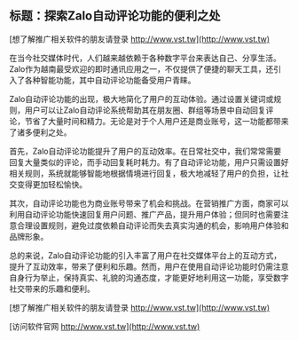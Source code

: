 ## **标题：探索Zalo自动评论功能的便利之处**

[想了解推广相关软件的朋友请登录 http://www.vst.tw](http://www.vst.tw)

在当今社交媒体时代，人们越来越依赖于各种数字平台来表达自己、分享生活。Zalo作为越南最受欢迎的即时通讯应用之一，不仅提供了便捷的聊天工具，还引入了各种智能功能，其中自动评论功能备受用户青睐。

Zalo自动评论功能的出现，极大地简化了用户的互动体验。通过设置关键词或规则，用户可以让Zalo自动评论系统帮助其在朋友圈、群组等场景中自动回复评论，节省了大量时间和精力。无论是对于个人用户还是商业账号，这一功能都带来了诸多便利之处。

首先，Zalo自动评论功能提升了用户的互动效率。在日常社交中，我们常常需要回复大量类似的评论，而手动回复耗时耗力。有了自动评论功能，用户只需设置好相关规则，系统就能够智能地根据情境进行回复，极大地减轻了用户的负担，让社交变得更加轻松愉快。

其次，自动评论功能也为商业账号带来了机会和挑战。在营销推广方面，商家可以利用自动评论功能快速回复用户问题、推广产品，提升用户体验；但同时也需要注意合理设置规则，避免过度依赖自动评论而失去真实沟通的机会，影响用户体验和品牌形象。

总的来说，Zalo自动评论功能的引入丰富了用户在社交媒体平台上的互动方式，提升了互动效率，带来了便利和乐趣。然而，用户在使用自动评论功能时仍需注意自身行为举止，保持真实、礼貌的沟通态度，才能更好地利用这一功能，享受数字社交带来的乐趣和便利。

[想了解推广相关软件的朋友请登录 http://www.vst.tw](http://www.vst.tw)


[访问软件官网 http://www.vst.tw](http://www.vst.tw)
